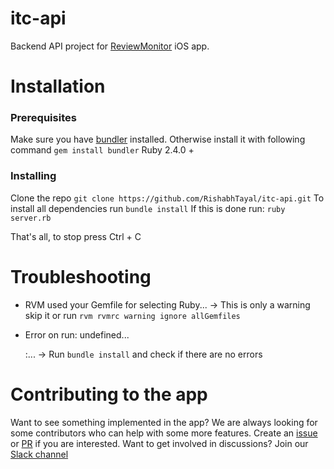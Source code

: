# itc-api

Backend API project for [ReviewMonitor](https://github.com/RishabhTayal/ReviewMonitor/) iOS app.


# Installation

### Prerequisites

Make sure you have [bundler](http://bundler.io) installed. Otherwise install it with following command
``` gem install bundler ```
Ruby 2.4.0 +

### Installing

Clone the repo ``` git clone https://github.com/RishabhTayal/itc-api.git ```
To install all dependencies run  ``` bundle install ```
If this is done run:  ``` ruby server.rb ```

That's all, to stop press Ctrl + C

# Troubleshooting
 - RVM used your Gemfile for selecting Ruby... -> This is only a warning skip it or run ``` rvm rvmrc warning ignore allGemfiles ```
 
 - Error on run: undefined... <main>:... -> Run  ``` bundle install ```  and check if there are no errors
 
 
# Contributing to the app

Want to see something implemented in the app? We are always looking for some contributors who can help with some more features. Create an [issue](https://github.com/RishabhTayal/ReviewMonitor/issues/new) or [PR](https://github.com/RishabhTayal/ReviewMonitor/compare) if you are interested. Want to get involved in discussions? Join our [Slack channel](https://itc-manager-slack-invite.herokuapp.com)
